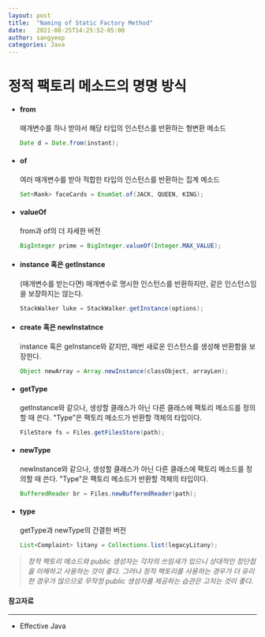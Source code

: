 ```yaml
---
layout: post
title:  "Naming of Static Factory Method"
date:   2021-08-25T14:25:52-05:00
author: sangyeop
categories: Java
---
```




# 정적 팩토리 메소드의 명명 방식

- #### from

  매개변수를 하나 받아서 해당 타입의 인스턴스를 반환하는 형변환 메소드

  ```java
  Date d = Date.from(instant);
  ```

- #### of

  여러 매개변수를 받아 적합한 타입의 인스턴스를 반환하는 집계 메소드

  ```java
  Set<Rank> faceCards = EnumSet.of(JACK, QUEEN, KING);
  ```

- #### valueOf

  from과 of의 더 자세한 버전

  ```java
  BigInteger prime = BigInteger.valueOf(Integer.MAX_VALUE);
  ```

- #### instance 혹은 getInstance

  (매개변수를 받는다면) 매개변수로 명시한 인스턴스를 반환하지만, 같은 인스턴스임을 보장하지는 않는다.

  ```java
  StackWalker luke = StackWalker.getInstance(options);
  ```

- #### create 혹은 newInstatnce

  instance 혹은 geInstance와 같지만, 매번 새로운 인스턴스를 생성해 반환함을 보장한다.

  ```java
  Object newArray = Array.newInstance(classObject, arrayLen);
  ```

- #### getType

  getInstance와 같으나, 생성할 클래스가 아닌 다른 클래스에 팩토리 메소드를 정의할 때 쓴다. "Type"은 팩토리 메소드가 반환할 객체의 타입이다.

  ```java
  FileStore fs = Files.getFilesStore(path);
  ```

- #### newType

  newInstance와 같으나, 생성할 클래스가 아닌 다른 클래스에 팩토리 메소드를 정의할 때 쓴다. "Type"은 팩토리 메소드가 반환할 객체의 타입이다.

  ```java
  BufferedReader br = Files.newBufferedReader(path);
  ```

- #### type

  getType과 newType의 간결한 버전

  ```java
  List<Complaint> litany = Collections.list(legacyLitany);
  ```

  

> *정적 팩토리 메소드와 public 생성자는 각자의 쓰임새가 있으니 상대적인 장단점을 이해하고 사용하는 것이 좋다. 그러나 정적 팩토리를 사용하는 경우가 더 유리한 경우가 많으므로 무작정 public 생성자를 제공하는 습관은 고치는 것이 좋다.*



#### 참고자료

------

- Effective Java

